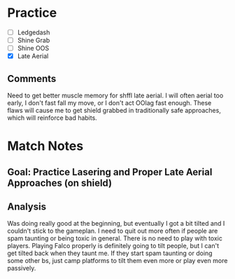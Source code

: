 # Practice
- [ ] Ledgedash
- [ ] Shine Grab
- [ ] Shine OOS
- [x] Late Aerial
## Comments
Need to get better muscle memory for shffl late aerial. I will often aerial too early, I don't fast fall my move, or I don't act OOlag fast enough.  These flaws will cause me to get shield grabbed in traditionally safe approaches, which will reinforce bad habits.
# Match Notes
## Goal: Practice Lasering and Proper Late Aerial Approaches (on shield)
## Analysis
Was doing really good at the beginning, but eventually I got a bit tilted and I couldn't stick to the gameplan.  I need to quit out more often if people are spam taunting or being toxic in general. There is no need to play with toxic players. Playing Falco properly is definitely going to tilt people, but I can't get tilted back when they taunt me. If they start spam taunting or doing some other bs, just camp platforms to tilt them even more or play even more passively.